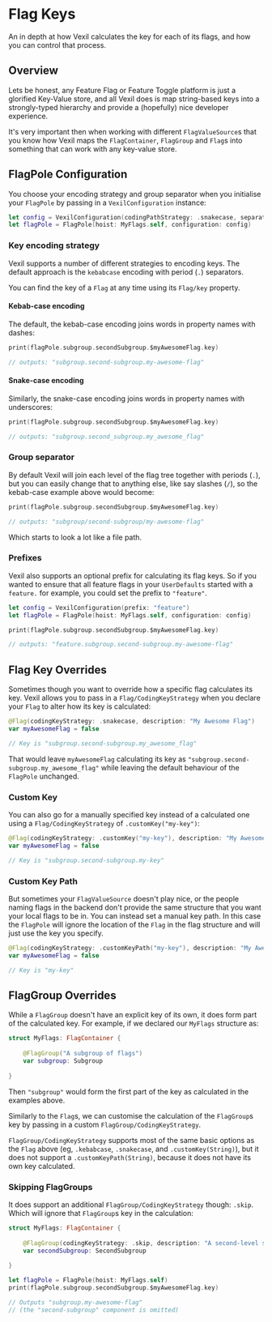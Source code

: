 # Flag Keys

An in depth at how Vexil calculates the key for each of its flags, and how you can control that process.

## Overview

Lets be honest, any Feature Flag or Feature Toggle platform is just a glorified Key-Value store, and all Vexil does is map string-based keys into a strongly-typed hierarchy and provide a (hopefully) nice developer experience.

It's very important then when working with different ``FlagValueSource``s that you know how Vexil maps the ``FlagContainer``, ``FlagGroup`` and ``Flag``s into something that can work with any key-value store.

## FlagPole Configuration

You choose your encoding strategy and group separator when you initialise your ``FlagPole`` by passing in a ``VexilConfiguration`` instance:

```swift
let config = VexilConfiguration(codingPathStrategy: .snakecase, separator: "/")
let flagPole = FlagPole(hoist: MyFlags.self, configuration: config)
```

### Key encoding strategy

Vexil supports a number of different strategies to encoding keys. The default approach is the `kebabcase` encoding with period (`.`) separators.

You can find the key of a ``Flag`` at any time using its ``Flag/key`` property.

#### Kebab-case encoding

The default, the kebab-case encoding joins words in property names with dashes:

```swift
print(flagPole.subgroup.secondSubgroup.$myAwesomeFlag.key)

// outputs: "subgroup.second-subgroup.my-awesome-flag"
```

#### Snake-case encoding

Similarly, the snake-case encoding joins words in property names with underscores:

```swift
print(flagPole.subgroup.secondSubgroup.$myAwesomeFlag.key)

// outputs: "subgroup.second_subgroup.my_awesome_flag"
```

### Group separator

By default Vexil will join each level of the flag tree together with periods (`.`), but you can easily change that to anything else, like say slashes (`/`), so the kebab-case example above would become:

```swift
print(flagPole.subgroup.secondSubgroup.$myAwesomeFlag.key)

// outputs: "subgroup/second-subgroup/my-awesome-flag"
```

Which starts to look a lot like a file path.

### Prefixes

Vexil also supports an optional prefix for calculating its flag keys. So if you wanted to ensure that all feature flags in your `UserDefaults` started with a `feature.` for example, you could set the prefix to `"feature"`.

```swift
let config = VexilConfiguration(prefix: "feature")
let flagPole = FlagPole(hoist: MyFlags.self, configuration: config)

print(flagPole.subgroup.secondSubgroup.$myAwesomeFlag.key)

// outputs: "feature.subgroup.second-subgroup.my-awesome-flag"
```

## Flag Key Overrides

Sometimes though you want to override how a specific flag calculates its key. Vexil allows you to pass in a ``Flag/CodingKeyStrategy`` when you declare your ``Flag`` to alter how its key is calculated:

```swift
@Flag(codingKeyStrategy: .snakecase, description: "My Awesome Flag")
var myAwesomeFlag = false

// Key is "subgroup.second-subgroup.my_awesome_flag"
```

That would leave `myAwesomeFlag` calculating its key as `"subgroup.second-subgroup.my_awesome_flag"` while leaving the default behaviour of the ``FlagPole`` unchanged.

### Custom Key

You can also go for a manually specified key instead of a calculated one using a ``Flag/CodingKeyStrategy`` of `.customKey("my-key")`:

```swift
@Flag(codingKeyStrategy: .customKey("my-key"), description: "My Awesome Flag")
var myAwesomeFlag = false

// Key is "subgroup.second-subgroup.my-key"
```

### Custom Key Path

But sometimes your ``FlagValueSource`` doesn't play nice, or the people naming flags in the backend don't provide the same structure that you want your local flags to be in. You can instead set a manual key path. In this case the ``FlagPole`` will ignore the location of the ``Flag`` in the flag structure and will just use the key you specify.

```swift
@Flag(codingKeyStrategy: .customKeyPath("my-key"), description: "My Awesome Flag")
var myAwesomeFlag = false

// Key is "my-key"
```

## FlagGroup Overrides

While a ``FlagGroup`` doesn't have an explicit key of its own, it does form part of the calculated key. For example, if we declared our `MyFlags` structure as:

```swift
struct MyFlags: FlagContainer {
    
    @FlagGroup("A subgroup of flags")
    var subgroup: Subgroup
    
}
```

Then `"subgroup"` would form the first part of the key as calculated in the examples above.

Similarly to the ``Flag``s, we can customise the calculation of the ``FlagGroup``s key by passing in a custom ``FlagGroup/CodingKeyStrategy``.

``FlagGroup/CodingKeyStrategy`` supports most of the same basic options as the ``Flag`` above (eg, `.kebabcase`, `.snakecase`, and `.customKey(String)`), but it does not support a `.customKeyPath(String)`, because it does not have its own key calculated.

### Skipping FlagGroups

It does support an additional ``FlagGroup/CodingKeyStrategy`` though: `.skip`. Which will ignore that ``FlagGroup``s key in the calculation:

```swift
struct MyFlags: FlagContainer {
    
    @FlagGroup(codingKeyStrategy: .skip, description: "A second-level subgroup of flags")
    var secondSubgroup: SecondSubgroup
    
}

let flagPole = FlagPole(hoist: MyFlags.self)
print(flagPole.subgroup.secondSubgroup.$myAwesomeFlag.key)

// Outputs "subgroup.my-awesome-flag"
// (the "second-subgroup" component is omitted)
```
